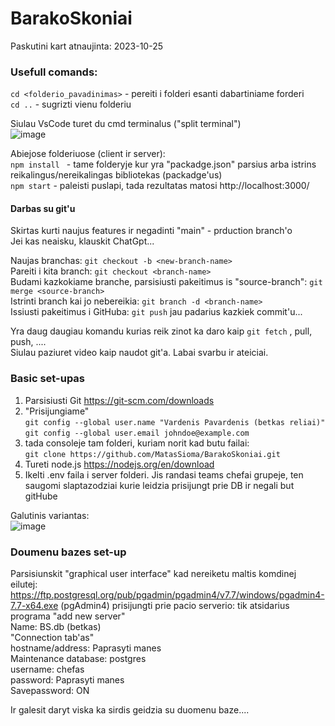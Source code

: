 # BarakoSkoniai
Paskutini kart atnaujinta: 2023-10-25

### Usefull comands:

``cd <folderio_pavadinimas>`` - pereiti i folderi esanti dabartiniame forderi  
``cd ..`` - sugrizti vienu folderiu  
  
Siulau VsCode turet du cmd terminalus ("split terminal")  
![image](https://github.com/MatasSioma/BarakoSkoniai/assets/55746081/1a46f91c-14ed-4338-a52c-846b312ceb4c)

Abiejose folderiuose (client ir server):  
``npm install `` - tame folderyje kur yra "packadge.json" parsius arba istrins reikalingus/nereikalingas bibliotekas (packadge'us)  
``npm start`` - paleisti puslapi, tada rezultatas matosi http://localhost:3000/  

#### Darbas su git'u
  
Skirtas kurti naujus features ir negadinti "main" - prduction branch'o  
Jei kas neaisku, klauskit ChatGpt...  
  
Naujas branchas: ``git checkout -b <new-branch-name>``  
Pareiti i kita branch: ``git checkout <branch-name>``  
Budami kazkokiame branche, parsisiusti pakeitimus is "source-branch": ``git merge <source-branch>``  
Istrinti branch kai jo nebereikia: ``git branch -d <branch-name>``  
Issiusti pakeitimus i GitHuba: ``git push`` jau padarius kazkiek commit'u...  
  
Yra daug daugiau komandu kurias reik zinot ka daro kaip ``git fetch`` , pull, push, ....  
Siulau paziuret video kaip naudot git'a. Labai svarbu ir ateiciai.  

### Basic set-upas
  
1. Parsisiusti Git https://git-scm.com/downloads  
2. "Prisijungiame"  
``git config --global user.name "Vardenis Pavardenis (betkas reliai)"``  
``git config --global user.email johndoe@example.com``  
3. tada consoleje tam folderi, kuriam norit kad butu failai:  
``git clone https://github.com/MatasSioma/BarakoSkoniai.git``  
4. Tureti node.js https://nodejs.org/en/download  
5. Ikelti .env faila i server folderi. Jis randasi teams chefai grupeje, ten saugomi slaptazodziai kurie leidzia prisijungt prie DB ir negali but gitHube  
  
Galutinis variantas:  
![image](https://github.com/MatasSioma/BarakoSkoniai/assets/55746081/6ff8fd60-b32a-4560-842c-5792befaf44f)


### Doumenu bazes set-up

Parsisiunskit "graphical user interface" kad nereiketu maltis komdinej eilutej: https://ftp.postgresql.org/pub/pgadmin/pgadmin4/v7.7/windows/pgadmin4-7.7-x64.exe (pgAdmin4)
prisijungti prie pacio serverio: tik atsidarius programa "add new server"  
Name: BS.db (betkas)  
"Connection tab'as"  
hostname/address: Paprasyti manes  
Maintenance database: postgres  
username: chefas  
password: Paprasyti manes   
Savepassword: ON  

Ir galesit daryt viska ka sirdis geidzia su duomenu baze....
